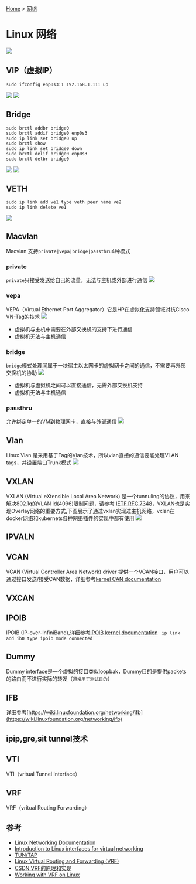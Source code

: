 [Home](/) > [网络](network/)
# Linux 网络
![](img/linux-nt-env.png)
## VIP（虚拟IP）
```
sudo ifconfig enp0s3:1 192.168.1.111 up
```
![](img/linux-vip.png)
![](img/linux-vip-dev.png)

## Bridge
```
sudo brctl addbr bridge0
sudo brctl addif bridge0 enp0s3
sudo ip link set bridge0 up
sudo brctl show
sudo ip link set bridge0 down
sudo brctl delif bridge0 enp0s3
sudo brctl delbr bridge0
```
![](img/linux-br-up.png)
![](img/linux-br-show.png)

## VETH
```
sudo ip link add ve1 type veth peer name ve2
sudo ip link delete ve1
```
![](img/linux-veth-peer.png)
## Macvlan
Macvlan 支持`private|vepa|bridge|passthru`4种模式
### private
`private`只接受发送给自己的流量，无法与主机或外部进行通信
![](img/linux-macv-priv.png)

### vepa
VEPA（Virtual Ethernet Port Aggregator）它是HP在虚拟化支持领域对抗Cisco VN-Tag的技术
![](img/linux-macv-vepa.png)
* 虚拟机与主机中需要在外部交换机的支持下进行通信
* 虚拟机无法与主机通信

### bridge
`bridge`模式处理同属于一块宿主以太网卡的虚拟网卡之间的通信，不需要再外部交换机的协助
![](img/linux-macv-br.png)
* 虚拟机与虚拟机之间可以直接通信，无需外部交换机支持
* 虚拟机无法与主机通信

### passthru
允许绑定单一的VM到物理网卡，直接与外部通信
![](img/linux-macv-passthru.png)

## Vlan
Linux Vlan 是采用基于Tag的Vlan技术，所以vlan直接的通信要能处理VLAN tags，并设置端口Trunk模式
![](img/linux-vlan.png)
## VXLAN
VXLAN (Virtual eXtensible Local Area Network) 是一个tunnuling的协议，用来解决802.1q的VLAN id(4096)限制问题，请参考 [IETF RFC 7348](https://tools.ietf.org/html/rfc7348)，VXLAN也是实现Overlay网络的重要方式,下图展示了通过vxlan实现过主机网络，vxlan在docker网络和kubernets各种网络插件的实现中都有使用
![](img/linux-vxlan.png)
## IPVALN
## VCAN
VCAN (Virtual Controller Area Network) driver 提供一个VCAN接口，用户可以通过接口发送/接受CAN数据，详细参考[kernel CAN documentation](https://www.kernel.org/doc/Documentation/networking/can.txt)

## VXCAN
## IPOIB
IPOIB (IP-over-InfiniBand),详细参考[IPOIB kernel documentation](https://www.kernel.org/doc/Documentation/infiniband/ipoib.txt)
` ip link add ib0 type ipoib mode connected`

## Dummy
Dummy interface是一个虚拟的接口类似loopbak，Dummy目的是提供packets的路由而不进行实际的转发（`通常用于测试目的`）

## IFB
详细参考[https://wiki.linuxfoundation.org/networking/ifb](https://wiki.linuxfoundation.org/networking/ifb)

## ipip,gre,sit tunnel技术
## VTI
VTI（vritual Tunnel Interface）
## VRF
VRF（vritual Routing Forwarding）

## 参考


* [Linux Networking Documentation](https://www.kernel.org/doc/html/latest/networking/index.html)
* [Introduction to Linux interfaces for virtual networking](https://developers.redhat.com/blog/2018/10/22/introduction-to-linux-interfaces-for-virtual-networking/#ipvlan)
* [TUN/TAP](https://en.wikipedia.org/wiki/TUN/TAP)
* [Linux Virtual Routing and Forwarding (VRF) ](https://www.kernel.org/doc/Documentation/networking/vrf.txt)
* [CSDN VRF的原理和实现](https://blog.csdn.net/gami1226/article/details/78188165)
* [Working with VRF on Linux](http://www.routereflector.com/2016/11/working-with-vrf-on-linux/)